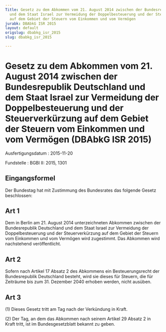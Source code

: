 ```yaml
---
Title: Gesetz zu dem Abkommen vom 21. August 2014 zwischen der Bundesrepublik Deutschland
  und dem Staat Israel zur Vermeidung der Doppelbesteuerung und der Steuerverkürzung
  auf dem Gebiet der Steuern vom Einkommen und vom Vermögen
jurabk: DBAbkG ISR 2015
layout: default
origslug: dbabkg_isr_2015
slug: dbabkg_isr_2015

---
```


# Gesetz zu dem Abkommen vom 21. August 2014 zwischen der Bundesrepublik Deutschland und dem Staat Israel zur Vermeidung der Doppelbesteuerung und der Steuerverkürzung auf dem Gebiet der Steuern vom Einkommen und vom Vermögen (DBAbkG ISR 2015)

Ausfertigungsdatum
:   2015-11-20

Fundstelle
:   BGBl II: 2015, 1301


## Eingangsformel

Der Bundestag hat mit Zustimmung des Bundesrates das folgende Gesetz
beschlossen:


## Art 1

Dem in Berlin am 21. August 2014 unterzeichneten Abkommen zwischen der
Bundesrepublik Deutschland und dem Staat Israel zur Vermeidung der
Doppelbesteuerung und der Steuerverkürzung auf dem Gebiet der Steuern
vom Einkommen und vom Vermögen wird zugestimmt. Das Abkommen wird
nachstehend veröffentlicht.


## Art 2

Sofern nach Artikel 17 Absatz 2 des Abkommens ein Besteuerungsrecht
der Bundesrepublik Deutschland besteht, wird sie dieses für Steuern,
die für Zeiträume bis zum 31. Dezember 2040 erhoben werden, nicht
ausüben.


## Art 3

(1) Dieses Gesetz tritt am Tag nach der Verkündung in Kraft.

(2) Der Tag, an dem das Abkommen nach seinem Artikel 29 Absatz 2 in
Kraft tritt, ist im Bundesgesetzblatt bekannt zu geben.

